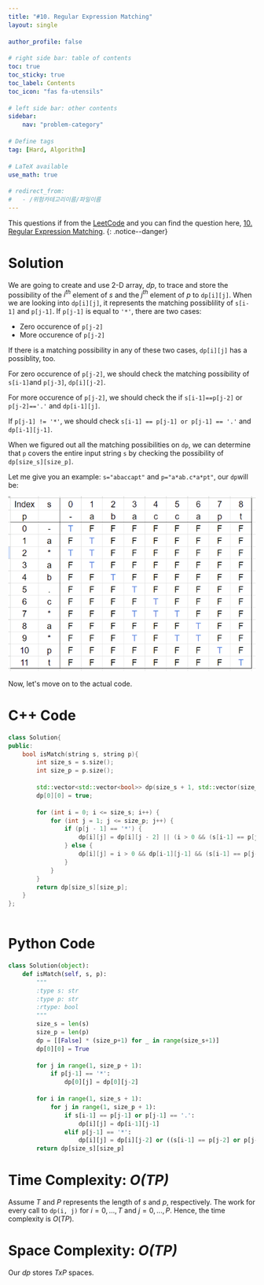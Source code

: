 ```yaml
---
title: "#10. Regular Expression Matching"
layout: single

author_profile: false

# right side bar: table of contents
toc: true
toc_sticky: true
toc_label: Contents
toc_icon: "fas fa-utensils"

# left side bar: other contents
sidebar:
    nav: "problem-category"

# Define tags
tag: [Hard, Algorithm]

# LaTeX available
use_math: true

# redirect_from:
#   - /위험카테고리이름/파일이름
---
```


This questions if from the [LeetCode](https://leetcode.com) and you can find the question here, [10. Regular Expression Matching](https://leetcode.com/problems/regular-expression-matching/).
{: .notice--danger}

# Solution

We are going to create and use 2-D array, $dp$, to trace and store the possibility of the $i^{th}$ element of $s$ and the $j^{th}$ element of $p$ to `dp[i][j]`. When we are looking into `dp[i][j]`, it represents the matching possiblility of `s[i-1]` and `p[j-1]`. If `p[j-1]` is equal to `'*'`, there are two cases:

+ Zero occurence of `p[j-2]`
+ More occurence of `p[j-2]`

If there is a matching possibility in any of these two cases, `dp[i][j]` has a possiblity, too.

For zero occurence of `p[j-2]`, we should check the matching possibility of `s[i-1]`and `p[j-3]`, `dp[i][j-2]`.

For more occurence of `p[j-2]`, we should check the if `s[i-1]==p[j-2]` or `p[j-2]=='.'` and `dp[i-1][j]`.

If `p[j-1] != '*'`, we should check `s[i-1] == p[j-1] or p[j-1] == '.'` and `dp[i-1][j-1]`.

When we figured out all the matching possibilities on `dp`, we can determine that `p` covers the entire input string `s` by checking the possibility of `dp[size_s][size_p]`.

Let me give you an example: `s="abaccapt"` and `p="a*ab.c*a*pt"`, our `dp`will be:

![#10 Example](/assets/images/problem-10-example.png/)

Now, let's move on to the actual code.

# C++ Code

```c++
class Solution{
public:
    bool isMatch(string s, string p){
        int size_s = s.size();
        int size_p = p.size();

        std::vector<std::vector<bool>> dp(size_s + 1, std::vector(size_p + 1, false));
        dp[0][0] = true;

        for (int i = 0; i <= size_s; i++) {
            for (int j = 1; j <= size_p; j++) {
                if (p[j - 1] == '*') {
                    dp[i][j] = dp[i][j - 2] || (i > 0 && (s[i-1] == p[j-2] || p[j-2] == '.') && dp[i-1][j]);
                } else {
                    dp[i][j] = i > 0 && dp[i-1][j-1] && (s[i-1] == p[j-1] || p[j-1] == '.');
                }
            }
        }
        return dp[size_s][size_p];
    }
};
        
```

# Python Code
~~~python
class Solution(object):
    def isMatch(self, s, p):
        """
        :type s: str
        :type p: str
        :rtype: bool
        """
        size_s = len(s)
        size_p = len(p)
        dp = [[False] * (size_p+1) for _ in range(size_s+1)]
        dp[0][0] = True

        for j in range(1, size_p + 1):
            if p[j-1] == '*':
                dp[0][j] = dp[0][j-2]
        
        for i in range(1, size_s + 1):
            for j in range(1, size_p + 1):
                if s[i-1] == p[j-1] or p[j-1] == '.':
                    dp[i][j] = dp[i-1][j-1]
                elif p[j-1] == '*':
                    dp[i][j] = dp[i][j-2] or ((s[i-1] == p[j-2] or p[j-2] == '.') and dp[i-1][j])
        return dp[size_s][size_p]
~~~

# Time Complexity: *$O(TP)$*
Assume $T$ and $P$ represents the length of $s$ and $p$, respectively. The work for every call to `dp(i, j)` for $i=0,...,T$ and $j=0,...,P$. Hence, the time complexity is $O(TP)$.

# Space Complexity: *$O(TP)$*
Our $dp$ stores $TxP$ spaces.
